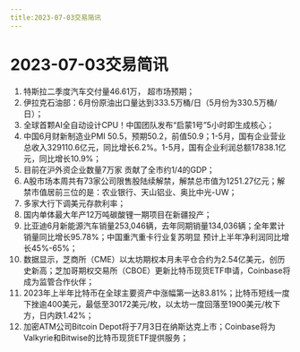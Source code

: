 ```yaml
---
title:2023-07-03交易简讯
---
```

# 2023-07-03交易简讯
1. 特斯拉二季度汽车交付量46.61万， 超市场预期；
2. 伊拉克石油部：6月份原油出口量达到333.5万桶/日（5月份为330.5万桶/日）；
3. 全球首颗AI全自动设计CPU！中国团队发布“启蒙1号”5小时即生成核心；
4. 中国6月财新制造业PMI 50.5，预期50.2，前值50.9；1-5月，国有企业营业总收入329110.6亿元，同比增长6.2%。1-5月，国有企业利润总额17838.1亿元，同比增长10.9%；
5. 目前在沪外资企业数量7万家 贡献了全市约1/4的GDP；
6. A股市场本周共有73家公司限售股陆续解禁，解禁总市值为1251.27亿元；解禁市值居前三位的是：农业银行、天山铝业、奥比中光-UW；
7. 多家大行下调美元存款利率；
8. 国内单体最大年产12万吨碳酸锂一期项目在新疆投产；
9. 比亚迪6月新能源汽车销量253,046辆，去年同期销量134,036辆；全年累计销量同比增长95.78%；中国重汽重卡行业复苏明显 预计上半年净利润同比增长45%-65%；
10.  数据显示，芝商所（CME）以太坊期权本月未平仓合约为2.54亿美元，创历史新高；芝加哥期权交易所（CBOE）更新比特币现货ETF申请，Coinbase将成为监管合作伙伴；
11.  2023年上半年比特币在全球主要资产中涨幅第一达83.81%；比特币短线一度下挫逾400美元，最低至30172美元/枚，以太坊一度回落至1900美元/枚下方，日内跌1.42%；
12. 加密ATM公司Bitcoin Depot将于7月3日在纳斯达克上市；Coinbase将为Valkyrie和Bitwise的比特币现货ETF提供服务；